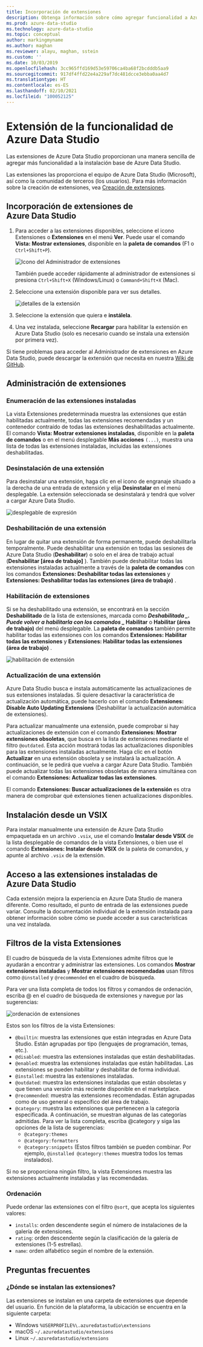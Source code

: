```yaml
---
title: Incorporación de extensiones
description: Obtenga información sobre cómo agregar funcionalidad a Azure Data Studio mediante la selección y la instalación de extensiones proporcionadas por Microsoft y terceros.
ms.prod: azure-data-studio
ms.technology: azure-data-studio
ms.topic: conceptual
author: markingmyname
ms.author: maghan
ms.reviewer: alayu, maghan, sstein
ms.custom: ''
ms.date: 10/03/2019
ms.openlocfilehash: 3cc965ffd169d53e59706ca4ba68f2bcdddb5aa9
ms.sourcegitcommit: 917df4ffd22e4a229af7dc481dcce3ebba0aa4d7
ms.translationtype: HT
ms.contentlocale: es-ES
ms.lasthandoff: 02/10/2021
ms.locfileid: "100052125"
---
```

# <a name="extend-the-functionality-of-azure-data-studio"></a>Extensión de la funcionalidad de Azure Data Studio

Las extensiones de Azure Data Studio proporcionan una manera sencilla de agregar más funcionalidad a la instalación base de Azure Data Studio.

Las extensiones las proporciona el equipo de Azure Data Studio (Microsoft), así como la comunidad de terceros (los usuarios). Para más información sobre la creación de extensiones, vea [Creación de extensiones](./extension-authoring.md).

## <a name="add-azure-data-studio-extensions"></a>Incorporación de extensiones de Azure Data Studio

1. Para acceder a las extensiones disponibles, seleccione el icono Extensiones o **Extensiones** en el menú **Ver**. Puede usar el comando **Vista: Mostrar extensiones**, disponible en la **paleta de comandos** (F1 o `Ctrl+Shift+P`).

    ![Icono del Administrador de extensiones](media/add-extensions/extension-manager-icon.png)

    También puede acceder rápidamente al administrador de extensiones si presiona `Ctrl+Shift+X` (Windows/Linux) o `Command+Shift+X` (Mac).

2. Seleccione una extensión disponible para ver sus detalles.

    ![detalles de la extensión](media/add-extensions/extension-details.png)

3. Seleccione la extensión que quiera e **instálela**.

4. Una vez instalada, seleccione **Recargar** para habilitar la extensión en Azure Data Studio (solo es necesario cuando se instala una extensión por primera vez).

Si tiene problemas para acceder al Administrador de extensiones en Azure Data Studio, puede descargar la extensión que necesita en nuestra [Wiki de GitHub](https://github.com/microsoft/azuredatastudio/wiki/List-of-Extensions).

## <a name="manage-extensions"></a>Administración de extensiones

### <a name="list-installed-extensions"></a>Enumeración de las extensiones instaladas

La vista Extensiones predeterminada muestra las extensiones que están habilitadas actualmente, todas las extensiones recomendadas y un contenedor contraído de todas las extensiones deshabilitadas actualmente. El comando **Vista: Mostrar extensiones instaladas**, disponible en la **paleta de comandos** o en el menú desplegable **Más acciones** `(...)`, muestra una lista de todas las extensiones instaladas, incluidas las extensiones deshabilitadas.

### <a name="uninstall-an-extension"></a>Desinstalación de una extensión

Para desinstalar una extensión, haga clic en el icono de engranaje situado a la derecha de una entrada de extensión y elija **Desinstalar** en el menú desplegable. La extensión seleccionada se desinstalará y tendrá que volver a cargar Azure Data Studio.

 ![desplegable de expresión](media/add-extensions/extension-gear-dropdown.png)

### <a name="disable-an-extension"></a>Deshabilitación de una extensión

En lugar de quitar una extensión de forma permanente, puede deshabilitarla temporalmente. Puede deshabilitar una extensión en todas las sesiones de Azure Data Studio (**Deshabilitar**) o solo en el área de trabajo actual (**Deshabilitar [área de trabajo]** ). También puede deshabilitar todas las extensiones instaladas actualmente a través de la **paleta de comandos** con los comandos **Extensiones: Deshabilitar todas las extensiones** y **Extensiones: Deshabilitar todas las extensiones (área de trabajo)** .

### <a name="enable-an-extension"></a>Habilitación de extensiones

Si se ha deshabilitado una extensión, se encontrará en la sección **Deshabilitado** de la lista de extensiones, marcada como **_Deshabilitada_ *_. Puede volver a habilitarla con los comandos _* Habilitar** o **Habilitar (área de trabajo)** del menú desplegable. La **paleta de comandos** también permite habilitar todas las extensiones con los comandos **Extensiones: Habilitar todas las extensiones** y **Extensiones: Habilitar todas las extensiones (área de trabajo)** .

![habilitación de extensión](media/add-extensions/extensions-enable.png)

### <a name="updating-an-extension"></a>Actualización de una extensión

Azure Data Studio busca e instala automáticamente las actualizaciones de sus extensiones instaladas. Si quiere desactivar la característica de actualización automática, puede hacerlo con el comando **Extensiones: Disable Auto Updating Extensions** (Deshabilitar la actualización automática de extensiones).

Para actualizar manualmente una extensión, puede comprobar si hay actualizaciones de extensión con el comando **Extensiones: Mostrar extensiones obsoletas**, que busca en la lista de extensiones mediante el filtro `@outdated`. Esta acción mostrará todas las actualizaciones disponibles para las extensiones instaladas actualmente. Haga clic en el botón **Actualizar** en una extensión obsoleta y se instalará la actualización. A continuación, se le pedirá que vuelva a cargar Azure Data Studio. También puede actualizar todas las extensiones obsoletas de manera simultánea con el comando **Extensiones: Actualizar todas las extensiones**.

El comando **Extensiones: Buscar actualizaciones de la extensión** es otra manera de comprobar qué extensiones tienen actualizaciones disponibles.

## <a name="install-from-a-vsix"></a>Instalación desde un VSIX

Para instalar manualmente una extensión de Azure Data Studio empaquetada en un archivo `.vsix`, use el comando **Instalar desde VSIX** de la lista desplegable de comandos de la vista Extensiones, o bien use el comando **Extensiones: Instalar desde VSIX** de la paleta de comandos, y apunte al archivo `.vsix` de la extensión.

## <a name="access-installed-azure-data-studio-extensions"></a>Acceso a las extensiones instaladas de Azure Data Studio

Cada extensión mejora la experiencia en Azure Data Studio de manera diferente. Como resultado, el punto de entrada de las extensiones puede variar. Consulte la documentación individual de la extensión instalada para obtener información sobre cómo se puede acceder a sus características una vez instalada.

## <a name="extensions-view-filters"></a>Filtros de la vista Extensiones

El cuadro de búsqueda de la vista Extensiones admite filtros que le ayudarán a encontrar y administrar las extensiones. Los comandos **Mostrar extensiones instaladas** y **Mostrar extensiones recomendadas** usan filtros como `@installed` y `@recommended` en el cuadro de búsqueda.

Para ver una lista completa de todos los filtros y comandos de ordenación, escriba @ en el cuadro de búsqueda de extensiones y navegue por las sugerencias:

![ordenación de extensiones](media/add-extensions/extension-sort.png)

Estos son los filtros de la vista Extensiones:

- `@builtin`: muestra las extensiones que están integradas en Azure Data Studio. Están agrupadas por tipo (lenguajes de programación, temas, etc.).
- `@disabled`: muestra las extensiones instaladas que están deshabilitadas.
- `@enabled`: muestra las extensiones instaladas que están habilitadas. Las extensiones se pueden habilitar y deshabilitar de forma individual.
- `@installed`: muestra las extensiones instaladas.
- `@outdated`: muestra las extensiones instaladas que están obsoletas y que tienen una versión más reciente disponible en el marketplace.
- `@recommended`: muestra las extensiones recomendadas. Están agrupadas como de uso general o específico del área de trabajo.
- `@category`: muestra las extensiones que pertenecen a la categoría especificada. A continuación, se muestran algunas de las categorías admitidas. Para ver la lista completa, escriba @category y siga las opciones de la lista de sugerencias:
    - `@category:themes`
    - `@category:formatters`
    - `@category:snippets` (Estos filtros también se pueden combinar. Por ejemplo, `@installed @category:themes` muestra todos los temas instalados).

Si no se proporciona ningún filtro, la vista Extensiones muestra las extensiones actualmente instaladas y las recomendadas.

### <a name="sorting"></a>Ordenación

Puede ordenar las extensiones con el filtro `@sort`, que acepta los siguientes valores:

- `installs`: orden descendente según el número de instalaciones de la galería de extensiones.
- `rating`: orden descendente según la clasificación de la galería de extensiones (1-5 estrellas).
- `name`: orden alfabético según el nombre de la extensión.

## <a name="common-questions"></a>Preguntas frecuentes

### <a name="where-are-extensions-installed"></a>¿Dónde se instalan las extensiones?

Las extensiones se instalan en una carpeta de extensiones que depende del usuario. En función de la plataforma, la ubicación se encuentra en la siguiente carpeta:

- Windows `%USERPROFILE%\.azuredatastudio\extensions`
- macOS `~/.azuredatastudio/extensions`
- Linux `~/.azuredatastudio/extensions`

